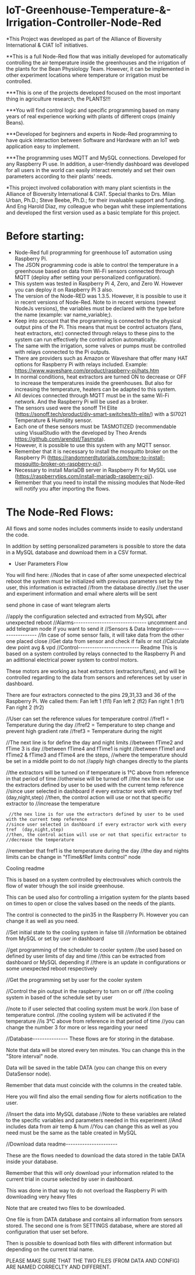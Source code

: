 # IoT-Greenhouse-Temperature-&-Irrigation-Controller-Node-Red
*This Project was developed as part of the Alliance of Bioversity International & CIAT IoT initiatives.

**This is a full Node-Red flow that was initially developed for automatically controlling the air temperature inside the greenhouses and the irrigation of the plants for the Bean Physiology Team. However, it can be implemented in other experiment locations where temperature or irrigation must be controlled.

***This is one of the projects developed focused on the most important thing in agriculture research, the PLANTS!!!

***You will find control logic and specific programming based on many years of real experience working with plants of different crops (mainly Beans).

***Developed for beginners and experts in Node-Red programming to have quick interaction between Software and Hardware with an IoT web application easy to implement.

***The programming uses MQTT and MySQL connections. Developed for any Raspberry Pi use. In addition, a user-friendly dashboard was developed for all users in the world can easily interact remotely and set their own parameters according to their plants' needs.

*This project involved collaboration with many plant scientists in the Alliance of Bioversity International & CIAT. Special thanks to Drs. Milan Urban, Ph.D.; Steve Beebe, Ph.D.; for their invaluable support and funding. And Eng Harold Diaz, my colleague who began whit these implementations and developed the first version used as a basic template for this project.

# Before starting:
- Node-Red full programming for greenhouse IoT automation using Raspberry Pi.
- The JSON programming code is able to control the temperature in a greenhouse based on data from Wi-Fi sensors connected through MQTT (deploy after setting your personalized configuration). 
- This system was tested in Raspberry Pi 4, Zero, and Zero W. However you can deploy it on Raspberry Pi 3 also.
- The version of the Node-RED was 1.3.5. However, it is possible to use it in recent versions of Node-Red. Note to in recent versions (newest NodeJs versions), the variables must be declared with the type before the name (example: var name_variable;).
- Keep into account that the programming is connected to the physical output pins of the Pi. This means that must be control actuators (fans, heat extractors, etc) connected through relays to these pins to the system can run effectively the control action automatically.
- The same with the irrigation, some valves or pumps must be controlled with relays connected to the Pi outputs.
- There are providers such as Amazon or Waveshare that offer many HAT options for Raspberry Pi with relays included. Example: https://www.waveshare.com/product/raspberry-pi/hats.htm
- In normal conditions, heat extractors are turned ON to decrease or OFF to increase the temperatures inside the greenhouses. But also for increasing the temperature, heaters can be adapted to this system.
- All devices connected through MQTT must be in the same Wi-Fi network. And the Raspberry Pi will be used as a broker.
- The sensors used were the sonoff TH Elite (https://sonoff.tech/product/diy-smart-switches/th-elite/) with a SI7021 Temperature & Humidity sensor.
- Each one of these sensors must be TASMOTIZED (recommendable using VisualStudio with the developed by Theo Arends https://github.com/arendst/Tasmota).
- However, it is possible to use this system with any MQTT sensor.
- Remember that it is necessary to install the mosquitto broker on the Raspberry Pi (https://randomnerdtutorials.com/how-to-install-mosquitto-broker-on-raspberry-pi/).
- Necessary to install MariaDB server in Raspberry Pi for MySQL use (https://raspberrytips.com/install-mariadb-raspberry-pi/).
- Remember that you need to install the missing modules that Node-Red will notify you after importing the flows.

# The Node-Red Flows:

   All flows and some nodes includes comments inside to easily understand the code.
   
In addition by setting personalized parameters is possible to store the data in a MySQL database and download them in a CSV format.
- User Parameters Flow

You will find here: 
     //Nodes that in case of after some unexpected electrical reboot the system must be initialized with previous parameters set by the user, this information is extracted 
     //from the database directly
    //set the user and experiment information and email where alerts will be sent

send phone in case of want telegram alerts

//apply the configuration selected and extracted from MySQL after unexpected reboot
//Alarms-------------------------------
uncomment and add telegram node if you want to send it 
//Sensors & Data Integration--------------------
//In case of some sensor fails, it will take data from the other one placed close
//Get data from sensor and check if fails or not
//Calculate dew point avg & vpd
//Control--------------------------
Readme
This is based on a system controlled by 
relays connected to the Raspberry Pi and an adittional electrical power system to control motors.

These motors are working as heat extractors (extractors/fans), and will be controlled regarding to the data from sensors and references set by user in dashboard.

There are four extractors connected to the pins 29,31,33 and 36 of the Raspberry Pi. We called them:
Fan left 1 (fl1)
Fan left 2 (fl2)
Fan right 1 (fr1)
Fan right 2 (fr2)


//User can set the reference values for temperature control
//fref1 = Temperature during the day
//fref2 = Temperature to step change and prevent high gradient rate
//fref3 = Temperature during the night

//The next line is for define the day and night limits
//between fTime2 and fTime 3 is day
//between fTime4 and fTime1 is night
//between fTime1 and fTime2 & fTime3 and fTime4 are the steps,
//where the temperature should be set in a middle point to do not
//apply high changes directly to the plants

//the extractors will be turned on if temperature is 1°C above from reference in that period of time
//otherwise will be turned off
   //the nex line is for use the extractors defined by user to be used with the current temp reference
    //since user selected in dashboard if every extractor work with every tref  (day,night,step)
    //then, the control action will use or not that specific extractor to 
    //increase the temperature
    
     //the nex line is for use the extractors defined by user to be used with the current temp reference
    //since user selected in dashboard if every extractor work with every tref  (day,night,step)
    //then, the control action will use or not that specific extractor to 
    //decrease the temperature

  //remember that fref1 is the temperature during the day
//the day and nights limits can be change in "fTime&fRef limits control" node

Cooling readme

This is based on a system controlled by 
electrovalves which controls the flow of water trhough the soil inside greenhouse.

This can be used also for controlling a irrigation system for the plants based on times to open or close the valves based on the needs of the plants.

The control is connected to the pin35 in the Raspberry Pi. However you can change it as well as you need.

//Set initial state to the cooling system in false till
//information be obtained from MySQL or set by user in dashboard

//get programming of the scheduler to cooler system
//be used based on defined by user limits of day and time
//this can be extracted from dashboard or MySQL depending if
//there is an update in configurations or some unexpected reboot respectively

//Get the programming set by user for the cooler system

//Control the pin output in the raspberry to turn on or off
//the cooling system in based of the schedule set by user

//note to if user selected that cooling system must be work
//on base of temperature control.
//the cooling system will be activated if the temperature
//is 3°C above from reference in that period of time
//you can change the number 3 for more or less regarding your need

//Database---------------
These flows are for storing in the database.

Note that data will be stored every ten minutes. You can change this in the "Store interval" node.

Data will be saved in the table DATA (you can change this on every DataSensor node).

Remember that data must coincide with the columns in the created table.

Here you will find also the email sending flow for alerts notification to the user.

//Insert the data into MySQL database
//Note to these variables are related to the specific variables and parameters needed in this experiment
//And includes data from air temp & hum
//You can change this as well as you need must be the same as the table created in MySQL 

//Download data readme----------------------

These are the flows needed to download the data stored in the table DATA inside your database.

Remember that this will only download your information related to the current trial in course selected by user in dashboard.

This was done in that way to do not overload the Raspberry Pi with downloading very heavy files

Note that are created two files to be downloaded.

One file is from DATA database and contains all information from sensors stored.
The second one is from SETTINGS database, where are stored all configuration that user set before.

Then is possible to download both files with different information but depending on the current trial name.

PLEASE MAKE SURE THAT THE TWO FILES (FROM DATA AND CONFIG) ARE NAMED CORRECLTY AND DIFFERENT.



